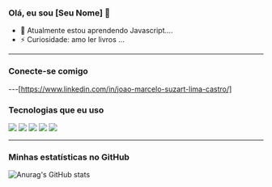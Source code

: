 ### Olá, eu sou [Seu Nome] 👋

- 🌱 Atualmente estou aprendendo Javascript....
- ⚡ Curiosidade: amo ler livros ...

---

### Conecte-se comigo


---[https://www.linkedin.com/in/joao-marcelo-suzart-lima-castro/]

### Tecnologias que eu uso

[<img src="https://img.shields.io/badge/HTML5-E34F26?style=for-the-badge&logo=html5&logoColor=white" />]()
[<img src="https://img.shields.io/badge/CSS3-1572B6?style=for-the-badge&logo=css3&logoColor=white" />]()
[<img src="https://img.shields.io/badge/JavaScript-F7DF1E?style=for-the-badge&logo=javascript&logoColor=black" />]()
[<img src="https://img.shields.io/badge/React-61DAFB?style=for-the-badge&logo=react&logoColor=black" />]()
[<img src="https://img.shields.io/badge/Node.js-339933?style=for-the-badge&logo=nodedotjs&logoColor=white" />]()

---

### Minhas estatísticas no GitHub

![Anurag's GitHub stats](https://github-readme-stats.vercel.app/api?username=seu-usuario-do-github&show_icons=true&theme=radical)
